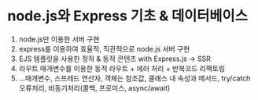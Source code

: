 # node.js와 Express 기초 & 데이터베이스

1. node.js만 이용한 서버 구현
2. express를 이용하여 효율적, 직관적으로 node.js 서버 구현
3. EJS 템플릿을 사용한 정적 & 동적 콘텐츠 with Express.js -> SSR
4. 라우트 매개변수를 이용한 동적 라우트 + 에러 처리 + 반복코드 리팩토링
5. ...매개변수, 스프레드 연산자, 객체는 참조값, 클래스 내 속성과 메서드, try/catch 오류처리, 비동기처리(콜백, 프로미스, async/await)
